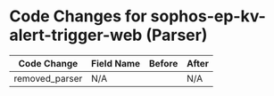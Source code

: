 # Code Changes for sophos-ep-kv-alert-trigger-web (Parser)

| Code Change | Field Name | Before | After |
|-------------|------------|--------|-------|
| removed_parser | N/A |  | N/A |